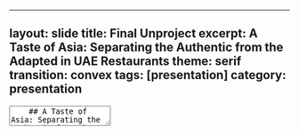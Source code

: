 ----
layout: slide
title: Final Unproject
excerpt: A Taste of Asia: Separating the Authentic from the Adapted in UAE Restaurants
theme: serif
transition: convex
tags: [presentation]
category: presentation
---
<section data-markdown>
  <textarea data-template>
    ## A Taste of Asia: Separating the Authentic from the Adapted in UAE Restaurants
    ---
    ## Scope
    Our projects main focus is to explore how authentic asian restaurants are in the UAE in terms of food and aesthetics of the place. 
    ---
    ## Data
    By creating presentations using Reveal.js and hosting them on your Jekyll Academic site you will have access to them anywhere. No need to worry about software compatibility, no need to sign in to email accounts on public machines. Simply load your website and select the presentation.
    ---
  </textarea>
</section>
